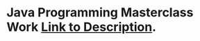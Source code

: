 # Java Programming Masterclass Work [Link to Description](https://www.udemy.com/course/java-the-complete-java-developer-course/).



